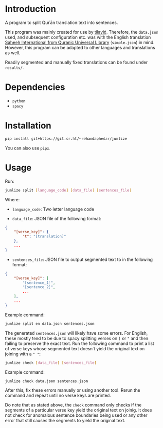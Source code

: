 # Introduction

A program to split Qurʾān translation text into sentences.

This program was mainly created for use by [tilavid](https://sr.ht/~rehandaphedar/tilavid).
Therefore, the `data.json` used, and subsequent configuration etc. was with the English translation [Saheeh International from Quranic Universal Library](https://qul.tarteel.ai/resources/translation/193) (`simple.json`) in mind.
However, this program can be adapted to other languages and translations as well.

Readily segmented and manually fixed translations can be found under `results/`.

# Dependencies

- `python`
- `spacy`

# Installation

```sh
pip install git+https://git.sr.ht/~rehandaphedar/jumlize
```

You can also use `pipx`.

# Usage

Run:

```sh
jumlize split [language_code] [data_file] [sentences_file]
```

Where:

- `language_code`: Two letter language code

- `data_file`: JSON file of the following format:

```json
{
	"[verse_key]": {
		"t": "[translation]"
	},
	...
}
```

- `sentences_file`: JSON file to output segmented text to in the following format:

```json
{
	"[verse_key]": [
		"[sentence_1]",
		"[sentence_2]",
		...
	],
	...
}
```

Example command:

```sh
jumlize split en data.json sentences.json
```

The generated `sentences.json` will likely have some errors. For English, these mostly tend to be due to spacy splitting verses on `[` or `"` and then failing to preserve the exact text.
Run the following command to print a list of verse keys whose segmented text doesn't yield the original text on joining with a `" "`:

```sh
jumlize check [data_file] [sentences_file]
```

Example command:

```sh
jumlize check data.json sentences.json
```

After this, fix these errors manually or using another tool. Rerun the command and repeat until no verse keys are printed.

Do note that as stated above, the `check` command only checks if the segments of a particular verse key yield the original text on joinig. It does not check for anomalous sentence boundaries being used or any other error that still causes the segments to yield the original text.
